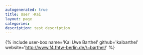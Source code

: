```yaml
---
autogenerated: true
title: User ›Kai
layout: page
categories: 
description: test description
---
```


{% include user-box name='Kai Uwe Barthel' github='kaibarthel' website='http://www.f4.fhtw-berlin.de/\~barthel/' %}
